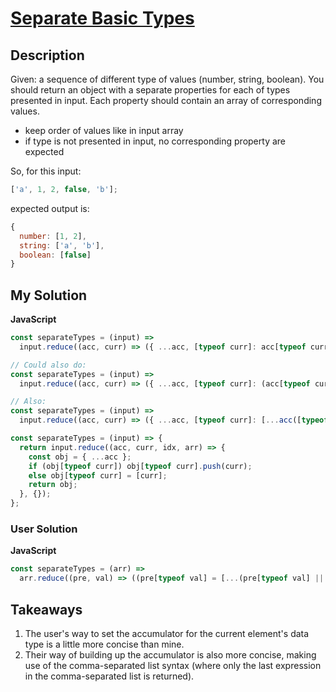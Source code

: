 # [Separate Basic Types](https://www.codewars.com/kata/60113ded99cef9000e309be3)

## Description

Given: a sequence of different type of values (number, string, boolean). You should return an object with a separate properties for each of types presented in input. Each property should contain an array of corresponding values.

- keep order of values like in input array
- if type is not presented in input, no corresponding property are expected

So, for this input:

```js
['a', 1, 2, false, 'b'];
```

expected output is:

```js
{
  number: [1, 2],
  string: ['a', 'b'],
  boolean: [false]
}
```

## My Solution

**JavaScript**

```js
const separateTypes = (input) =>
  input.reduce((acc, curr) => ({ ...acc, [typeof curr]: acc[typeof curr] ? [...acc[typeof curr], curr] : [curr] }), {});

// Could also do:
const separateTypes = (input) =>
  input.reduce((acc, curr) => ({ ...acc, [typeof curr]: (acc[typeof curr] || []).concat(curr) }), {});

// Also:
const separateTypes = (input) =>
  input.reduce((acc, curr) => ({ ...acc, [typeof curr]: [...acc([typeof curr] || []), curr] }), {});
```

```js
const separateTypes = (input) => {
  return input.reduce((acc, curr, idx, arr) => {
    const obj = { ...acc };
    if (obj[typeof curr]) obj[typeof curr].push(curr);
    else obj[typeof curr] = [curr];
    return obj;
  }, {});
};
```

### User Solution

**JavaScript**

```js
const separateTypes = (arr) =>
  arr.reduce((pre, val) => ((pre[typeof val] = [...(pre[typeof val] || []), val]), pre), {});
```

## Takeaways

1. The user's way to set the accumulator for the current element's data type is a little more concise than mine.
2. Their way of building up the accumulator is also more concise, making use of the comma-separated list syntax (where only the last expression in the comma-separated list is returned).
